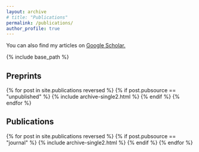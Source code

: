 ```yaml
---
layout: archive
# title: "Publications"
permalink: /publications/
author_profile: true
---
```


You can also find my articles on <u><a href="https://scholar.google.com/citations?user=U2etQ3AAAAAJ&hl=en">Google Scholar</a>.</u>

{% include base_path %}

## Preprints

{% for post in site.publications reversed %}
  {% if post.pubsource == "unpublished" %}
    {% include archive-single2.html %}
  {% endif %}
{% endfor %}

## Publications

{% for post in site.publications reversed %}
  {% if post.pubsource == "journal" %}
    {% include archive-single2.html %}
  {% endif %}
{% endfor %}
